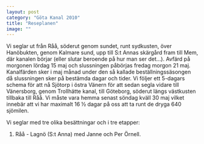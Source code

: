 ```yaml
---
layout: post
category: "Göta Kanal 2010"
title: "Reseplanen"
image: ""
---
```


Vi seglar ut från Råå, söderut genom sundet, runt sydkusten, över Hanöbukten, genom Kalmare sund, upp till S:t Annas skärgård fram till Mem, där kanalen börjar (eller slutar beroende på hur man ser det...). Avfärd på morgonen lördag 15 maj och slussningen påbörjas fredag morgon 21 maj. Kanalfärden sker i maj månad under den så kallade beställningssäsongen då slussningen sker på bestämda dagar och tider. Vi följer ett 5-dagars schema för att nå Sjötorp i östra Vänern för att sedan segla vidare till Vänersborg, genom Trollhätte kanal, till Göteborg, söderut längs västkusten tillbaka till Råå. Vi måste vara hemma senast söndag kväll 30 maj vilket innebär att vi har maximalt 16 ½ dagar på oss att ta runt de dryga 640 sjömilen.

Vi seglar med tre olika besättningar och i tre etapper:

1. Råå - Lagnö (S:t Anna) med Janne och Per Örnell.